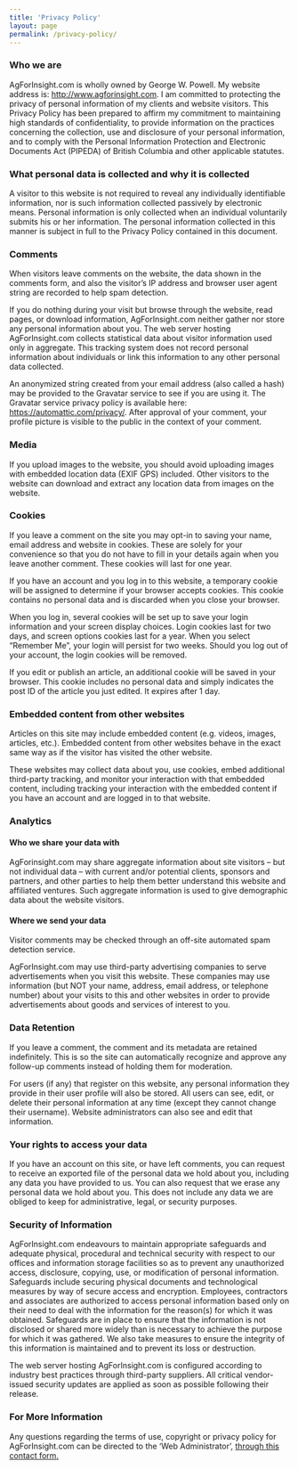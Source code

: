 ```yaml
---
title: 'Privacy Policy'
layout: page
permalink: /privacy-policy/
---
```


### Who we are

AgForInsight.com is wholly owned by George W. Powell. My website address is: http://www.agforinsight.com. I am committed to protecting the privacy of personal information of my clients and website visitors. This Privacy Policy has been prepared to affirm my commitment to maintaining high standards of confidentiality, to provide information on the practices concerning the collection, use and disclosure of your personal information, and to comply with the Personal Information Protection and Electronic Documents Act (PIPEDA) of British Columbia and other applicable statutes.

### What personal data is collected and why it is collected

A visitor to this website is not required to reveal any individually identifiable information, nor is such information collected passively by electronic means. Personal information is only collected when an individual voluntarily submits his or her information. The personal information collected in this manner is subject in full to the Privacy Policy contained in this document.

### Comments

When visitors leave comments on the website, the data shown in the comments form, and also the visitor’s IP address and browser user agent string are recorded to help spam detection.

If you do nothing during your visit but browse through the website, read pages, or download information, AgForInsight.com neither gather nor store any personal information about you. The web server hosting AgForInsight.com collects statistical data about visitor information used only in aggregate. This tracking system does not record personal information about individuals or link this information to any other personal data collected.

An anonymized string created from your email address (also called a hash) may be provided to the Gravatar service to see if you are using it. The Gravatar service privacy policy is available here: <https://automattic.com/privacy/>. After approval of your comment, your profile picture is visible to the public in the context of your comment.

### Media

If you upload images to the website, you should avoid uploading images with embedded location data (EXIF GPS) included. Other visitors to the website can download and extract any location data from images on the website.

### Cookies

If you leave a comment on the site you may opt-in to saving your name, email address and website in cookies. These are solely for your convenience so that you do not have to fill in your details again when you leave another comment. These cookies will last for one year.

If you have an account and you log in to this website, a temporary cookie will be assigned to determine if your browser accepts cookies. This cookie contains no personal data and is discarded when you close your browser.

When you log in, several cookies will be set up to save your login information and your screen display choices. Login cookies last for two days, and screen options cookies last for a year. When you select “Remember Me”, your login will persist for two weeks. Should you log out of your account, the login cookies will be removed.

If you edit or publish an article, an additional cookie will be saved in your browser. This cookie includes no personal data and simply indicates the post ID of the article you just edited. It expires after 1 day.

### Embedded content from other websites

Articles on this site may include embedded content (e.g. videos, images, articles, etc.). Embedded content from other websites behave in the exact same way as if the visitor has visited the other website.

These websites may collect data about you, use cookies, embed additional third-party tracking, and monitor your interaction with that embedded content, including tracking your interaction with the embedded content if you have an account and are logged in to that website.

### Analytics

#### Who we share your data with

AgForinsight.com may share aggregate information about site visitors – but not individual data – with current and/or potential clients, sponsors and partners, and other parties to help them better understand this website and affiliated ventures. Such aggregate information is used to give demographic data about the website visitors.

#### Where we send your data

Visitor comments may be checked through an off-site automated spam detection service.

AgForInsight.com may use third-party advertising companies to serve advertisements when you visit this website. These companies may use information (but NOT your name, address, email address, or telephone number) about your visits to this and other websites in order to provide advertisements about goods and services of interest to you.

### Data Retention

If you leave a comment, the comment and its metadata are retained indefinitely. This is so the site can automatically recognize and approve any follow-up comments instead of holding them for moderation.

For users (if any) that register on this website, any personal information they provide in their user profile will also be stored. All users can see, edit, or delete their personal information at any time (except they cannot change their username). Website administrators can also see and edit that information.

### Your rights to access your data

If you have an account on this site, or have left comments, you can request to receive an exported file of the personal data we hold about you, including any data you have provided to us. You can also request that we erase any personal data we hold about you. This does not include any data we are obliged to keep for administrative, legal, or security purposes.

### Security of Information

AgForInsight.com endeavours to maintain appropriate safeguards and adequate physical, procedural and technical security with respect to our offices and information storage facilities so as to prevent any unauthorized access, disclosure, copying, use, or modification of personal information. Safeguards include securing physical documents and technological measures by way of secure access and encryption. Employees, contractors and associates are authorized to access personal information based only on their need to deal with the information for the reason(s) for which it was obtained. Safeguards are in place to ensure that the information is not disclosed or shared more widely than is necessary to achieve the purpose for which it was gathered. We also take measures to ensure the integrity of this information is maintained and to prevent its loss or destruction.

The web server hosting AgForInsight.com is configured according to industry best practices through third-party suppliers. All critical vendor-issued security updates are applied as soon as possible following their release.

### For More Information

Any questions regarding the terms of use, copyright or privacy policy for AgForInsight.com can be directed to the ‘Web Administrator’, [through this contact form](http://www.agforinsight.com/contact/)[.](http://www.agforinsight.com/?page_id=66)
